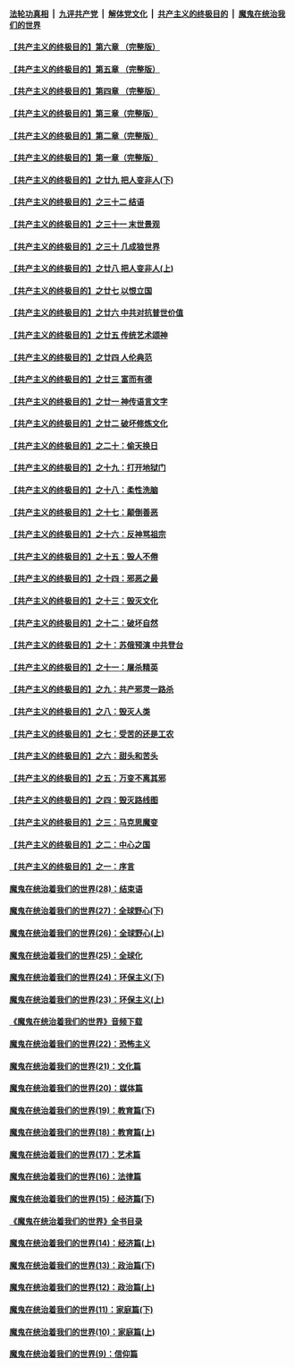 ####  [法轮功真相](../../../../basic/blob/master/README.md?t=05281301) &nbsp;|&nbsp; [九评共产党](../../../../9ping.md/blob/master/README.md?t=05281301) &nbsp;|&nbsp; [解体党文化](../../../../jtdwh.md/blob/master/README.md?t=05281301)  &nbsp;|&nbsp; [共产主义的终极目的](../../../../gczydzjmd.md/blob/master/README.md?t=05281301) &nbsp;|&nbsp; [魔鬼在统治我们的世界](../../../../mgztzwmdsj.md/blob/master/README.md?t=05281301) 

#### [【共产主义的终极目的】第六章 （完整版）](../pages/nsc422/n11428913.md?t=05281301) 

#### [【共产主义的终极目的】第五章 （完整版）](../pages/nsc422/n11428912.md?t=05281301) 

#### [【共产主义的终极目的】第四章 （完整版）](../pages/nsc422/n11428907.md?t=05281301) 

#### [【共产主义的终极目的】第三章（完整版）](../pages/nsc422/n11428848.md?t=05281301) 

#### [【共产主义的终极目的】第二章（完整版）](../pages/nsc422/n11428831.md?t=05281301) 

#### [【共产主义的终极目的】第一章（完整版）](../pages/nsc422/n11417651.md?t=05281301) 

#### [【共产主义的终极目的】之廿九 把人变非人(下)](../pages/nsc422/n11344140.md?t=05281301) 

#### [【共产主义的终极目的】之三十二 结语](../pages/nsc422/n11360535.md?t=05281301) 

#### [【共产主义的终极目的】之三十一 末世景观](../pages/nsc422/n11351129.md?t=05281301) 

#### [【共产主义的终极目的】之三十 几成狼世界](../pages/nsc422/n11348280.md?t=05281301) 

#### [【共产主义的终极目的】之廿八 把人变非人(上)](../pages/nsc422/n11340492.md?t=05281301) 

#### [【共产主义的终极目的】之廿七 以恨立国](../pages/nsc422/n11336944.md?t=05281301) 

#### [【共产主义的终极目的】之廿六 中共对抗普世价值](../pages/nsc422/n11324785.md?t=05281301) 

#### [【共产主义的终极目的】之廿五 传统艺术颂神](../pages/nsc422/n11296396.md?t=05281301) 

#### [【共产主义的终极目的】之廿四 人伦典范](../pages/nsc422/n11296397.md?t=05281301) 

#### [【共产主义的终极目的】之廿三 富而有德](../pages/nsc422/n11283598.md?t=05281301) 

#### [【共产主义的终极目的】之廿一 神传语言文字](../pages/nsc422/n11263265.md?t=05281301) 

#### [【共产主义的终极目的】之廿二 破坏修炼文化](../pages/nsc422/n11245728.md?t=05281301) 

#### [【共产主义的终极目的】之二十：偷天换日](../pages/nsc422/n11238846.md?t=05281301) 

#### [【共产主义的终极目的】之十九：打开地狱门](../pages/nsc422/n11206376.md?t=05281301) 

#### [【共产主义的终极目的】之十八：柔性洗脑](../pages/nsc422/n11199994.md?t=05281301) 

#### [【共产主义的终极目的】之十七：颠倒善恶](../pages/nsc422/n11179782.md?t=05281301) 

#### [【共产主义的终极目的】之十六：反神骂祖宗](../pages/nsc422/n11166798.md?t=05281301) 

#### [【共产主义的终极目的】之十五：毁人不倦](../pages/nsc422/n11166792.md?t=05281301) 

#### [【共产主义的终极目的】之十四：邪恶之最](../pages/nsc422/n11150249.md?t=05281301) 

#### [【共产主义的终极目的】之十三：毁灭文化](../pages/nsc422/n11135227.md?t=05281301) 

#### [【共产主义的终极目的】之十二：破坏自然](../pages/nsc422/n11135214.md?t=05281301) 

#### [【共产主义的终极目的】之十：苏俄预演 中共登台](../pages/nsc422/n11118424.md?t=05281301) 

#### [【共产主义的终极目的】之十一：屠杀精英](../pages/nsc422/n11118442.md?t=05281301) 

#### [【共产主义的终极目的】之九：共产邪灵一路杀](../pages/nsc422/n11114139.md?t=05281301) 

#### [【共产主义的终极目的】之八：毁灭人类](../pages/nsc422/n11108503.md?t=05281301) 

#### [【共产主义的终极目的】之七：受苦的还是工农](../pages/nsc422/n11101809.md?t=05281301) 

#### [【共产主义的终极目的】之六：甜头和苦头](../pages/nsc422/n11096971.md?t=05281301) 

#### [【共产主义的终极目的】之五：万变不离其邪](../pages/nsc422/n11091285.md?t=05281301) 

#### [【共产主义的终极目的】之四：毁灭路线图](../pages/nsc422/n11086284.md?t=05281301) 

#### [【共产主义的终极目的】之三：马克思魔变](../pages/nsc422/n11061941.md?t=05281301) 

#### [【共产主义的终极目的】之二：中心之国](../pages/nsc422/n11047728.md?t=05281301) 

#### [【共产主义的终极目的】之一：序言](../pages/nsc422/n11086077.md?t=05281301) 

#### [魔鬼在统治着我们的世界(28)：结束语](../pages/nsc422/n10936246.md?t=05281301) 

#### [魔鬼在统治着我们的世界(27)：全球野心(下)](../pages/nsc422/n10928319.md?t=05281301) 

#### [魔鬼在统治着我们的世界(26)：全球野心(上)](../pages/nsc422/n10900318.md?t=05281301) 

#### [魔鬼在统治着我们的世界(25)：全球化](../pages/nsc422/n10788205.md?t=05281301) 

#### [魔鬼在统治着我们的世界(24)：环保主义(下)](../pages/nsc422/n10695307.md?t=05281301) 

#### [魔鬼在统治着我们的世界(23)：环保主义(上)](../pages/nsc422/n10688613.md?t=05281301) 

#### [《魔鬼在统治着我们的世界》音频下载](../pages/nsc422/n10635553.md?t=05281301) 

#### [魔鬼在统治着我们的世界(22)：恐怖主义](../pages/nsc422/n10614727.md?t=05281301) 

#### [魔鬼在统治着我们的世界(21)：文化篇](../pages/nsc422/n10597706.md?t=05281301) 

#### [魔鬼在统治着我们的世界(20)：媒体篇](../pages/nsc422/n10586579.md?t=05281301) 

#### [魔鬼在统治着我们的世界(19)：教育篇(下)](../pages/nsc422/n10564808.md?t=05281301) 

#### [魔鬼在统治着我们的世界(18)：教育篇(上)](../pages/nsc422/n10526970.md?t=05281301) 

#### [魔鬼在统治着我们的世界(17)：艺术篇](../pages/nsc422/n10499093.md?t=05281301) 

#### [魔鬼在统治着我们的世界(16)：法律篇](../pages/nsc422/n10485969.md?t=05281301) 

#### [魔鬼在统治着我们的世界(15)：经济篇(下)](../pages/nsc422/n10469975.md?t=05281301) 

#### [《魔鬼在统治着我们的世界》全书目录](../pages/nsc422/n10464261.md?t=05281301) 

#### [魔鬼在统治着我们的世界(14)：经济篇(上)](../pages/nsc422/n10457370.md?t=05281301) 

#### [魔鬼在统治着我们的世界(13)：政治篇(下)](../pages/nsc422/n10448270.md?t=05281301) 

#### [魔鬼在统治着我们的世界(12)：政治篇(上)](../pages/nsc422/n10444576.md?t=05281301) 

#### [魔鬼在统治着我们的世界(11)：家庭篇(下)](../pages/nsc422/n10440961.md?t=05281301) 

#### [魔鬼在统治着我们的世界(10)：家庭篇(上)](../pages/nsc422/n10435448.md?t=05281301) 

#### [魔鬼在统治着我们的世界(9)：信仰篇](../pages/nsc422/n10432159.md?t=05281301) 

